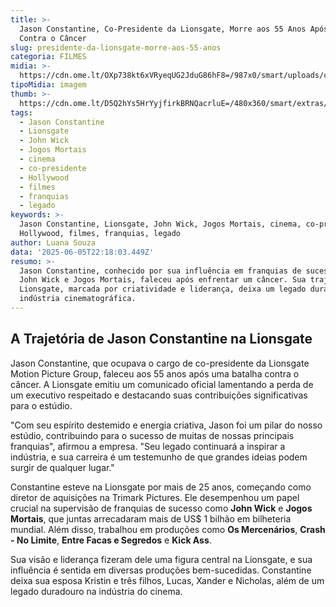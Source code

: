 ```yaml
---
title: >-
  Jason Constantine, Co-Presidente da Lionsgate, Morre aos 55 Anos Após Batalha
  Contra o Câncer
slug: presidente-da-lionsgate-morre-aos-55-anos
categoria: FILMES
midia: >-
  https://cdn.ome.lt/OXp738kt6xVRyeqUG2JduG86hF8=/987x0/smart/uploads/conteudo/fotos/sem_titulo67.png
tipoMidia: imagem
thumb: >-
  https://cdn.ome.lt/D5Q2hYs5HrYyjfirkBRNQacrluE=/480x360/smart/extras/conteudos/sem_titulo67.png
tags:
  - Jason Constantine
  - Lionsgate
  - John Wick
  - Jogos Mortais
  - cinema
  - co-presidente
  - Hollywood
  - filmes
  - franquias
  - legado
keywords: >-
  Jason Constantine, Lionsgate, John Wick, Jogos Mortais, cinema, co-presidente,
  Hollywood, filmes, franquias, legado
author: Luana Souza
data: '2025-06-05T22:18:03.449Z'
resumo: >-
  Jason Constantine, conhecido por sua influência em franquias de sucesso como
  John Wick e Jogos Mortais, faleceu após enfrentar um câncer. Sua trajetória na
  Lionsgate, marcada por criatividade e liderança, deixa um legado duradouro na
  indústria cinematográfica.
---
```


## A Trajetória de Jason Constantine na Lionsgate

Jason Constantine, que ocupava o cargo de co-presidente da Lionsgate Motion Picture Group, faleceu aos 55 anos após uma batalha contra o câncer. A Lionsgate emitiu um comunicado oficial lamentando a perda de um executivo respeitado e destacando suas contribuições significativas para o estúdio.

"Com seu espírito destemido e energia criativa, Jason foi um pilar do nosso estúdio, contribuindo para o sucesso de muitas de nossas principais franquias", afirmou a empresa. "Seu legado continuará a inspirar a indústria, e sua carreira é um testemunho de que grandes ideias podem surgir de qualquer lugar."

Constantine esteve na Lionsgate por mais de 25 anos, começando como diretor de aquisições na Trimark Pictures. Ele desempenhou um papel crucial na supervisão de franquias de sucesso como **John Wick** e **Jogos Mortais**, que juntas arrecadaram mais de US$ 1 bilhão em bilheteria mundial. Além disso, trabalhou em produções como **Os Mercenários**, **Crash - No Limite**, **Entre Facas e Segredos** e **Kick Ass**.

Sua visão e liderança fizeram dele uma figura central na Lionsgate, e sua influência é sentida em diversas produções bem-sucedidas. Constantine deixa sua esposa Kristin e três filhos, Lucas, Xander e Nicholas, além de um legado duradouro na indústria do cinema.
